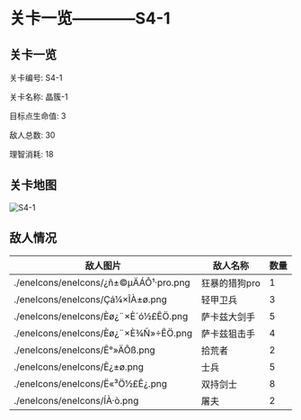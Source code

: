 # 关卡一览————S4-1


## 关卡一览

关卡编号: S4-1

关卡名称: 晶簇-1

目标点生命值: 3

敌人总数: 30

理智消耗: 18


## 关卡地图
![S4-1](./oprMap/S4-1.png)

## 敌人情况

| 敌人图片 | 敌人名称 | 数量  |
|---------|-----|-----|
| ./eneIcons/eneIcons/¿ñ±©µÄÁÔ¹·pro.png| 狂暴的猎狗pro  |   1  |
| ./eneIcons/eneIcons/Çá¼×ÎÀ±ø.png| 轻甲卫兵  |   3  |
| ./eneIcons/eneIcons/Èø¿¨×È´ó½£ÊÖ.png| 萨卡兹大剑手  |   5  |
| ./eneIcons/eneIcons/Èø¿¨×È¾Ñ»÷ÊÖ.png| 萨卡兹狙击手  |   4  |
| ./eneIcons/eneIcons/Ê°»ÄÕß.png| 拾荒者  |   2  |
| ./eneIcons/eneIcons/Ê¿±ø.png| 士兵  |   5  |
| ./eneIcons/eneIcons/Ë«³Ö½£Ê¿.png| 双持剑士  |   8  |
| ./eneIcons/eneIcons/ÍÀ·ò.png| 屠夫  |   2  |
